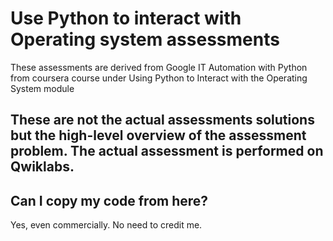 # Use Python to interact with Operating system assessments

These assessments are derived from Google IT Automation with Python from coursera course under Using Python to Interact with the Operating System module

## These are not the actual assessments solutions but the high-level overview of the assessment problem. The actual assessment is performed on Qwiklabs.

## Can I copy my code from here?

Yes, even commercially. No need to credit me.
